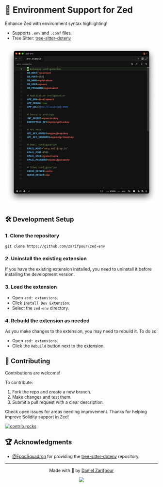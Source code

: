 # 🔐 Environment Support for Zed

Enhance Zed with environment syntax highlighting!

- Supports `.env` and `.conf` files.
- Tree Sitter: [tree-sitter-dotenv](https://github.com/zarifpour/tree-sitter-dotenv)

![screenshot.png](public/screenshot.png)

## 🛠️ Development Setup

### 1. Clone the repository

```shell
git clone https://github.com/zarifpour/zed-env
```

### 2. Uninstall the existing extension

If you have the existing extension installed, you need to uninstall it before installing the development version.

### 3. Load the extension

- Open `zed: extensions`.
- Click `Install Dev Extension`.
- Select the `zed-env` directory.

### 4. Rebuild the extension as needed

As you make changes to the extension, you may need to rebuild it. To do so:

- Open `zed: extensions`.
- Click the `Rebuild` button next to the extension.

## 🎸 Contributing

Contributions are welcome!

To contribute:

1. Fork the repo and create a new branch.
2. Make changes and test them.
3. Submit a pull request with a clear description.

Check open issues for areas needing improvement. Thanks for helping improve Solidity support in Zed!

<a href="https://github.com/zarifpour/zed-env/graphs/contributors">
  <img alt="contrib.rocks" src="https://contrib.rocks/image?repo=zarifpour/zed-env" />
</a>

## 🏆 Acknowledgments

- [@EpocSquadron](https://github.com/EpocSquadron) for providing the [tree-sitter-dotenv](https://github.com/EpocSquadron/tree-sitter-dotenv) repository.

---

<div align=center>

Made with 🖤 by <a href="https://zarifpour.xyz">Daniel Zarifpour</a>

<a href="https://www.buymeacoffee.com/zarifpour"><img src="https://img.buymeacoffee.com/button-api/?text=Help me love&emoji=♥️&slug=zarifpour&button_colour=ffbbb6&font_colour=000000&font_family=Cookie&outline_colour=FF0000&coffee_colour=FFDD00" /></a>

</div>
